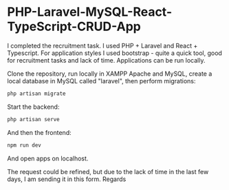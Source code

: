 # PHP-Laravel-MySQL-React-TypeScript-CRUD-App

I completed the recruitment task. I used PHP + Laravel and React + Typescript. For application styles I used bootstrap - quite a quick tool, good for recruitment tasks and lack of time. Applications can be run locally.

Clone the repository, run locally in XAMPP Apache and MySQL, create a local database in MySQL called "laravel", then perform migrations:

```zsh
php artisan migrate
```

Start the backend:

```zsh
php artisan serve
```

And then the frontend:

```zsh
npm run dev
```

And open apps on localhost.

The request could be refined, but due to the lack of time in the last few days, I am sending it in this form.
Regards
